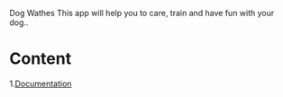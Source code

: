 Dog Wathes
This app will help you to care, train and have fun with your dog..

# Content
1.[Documentation](Documentation) 
